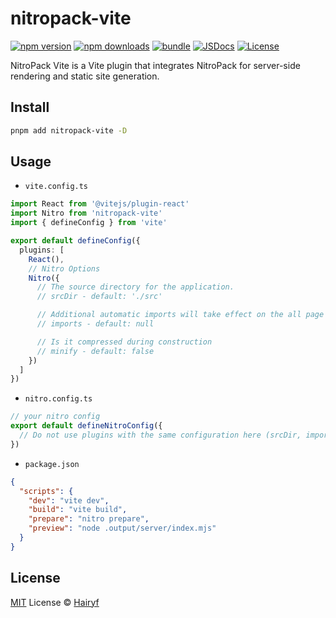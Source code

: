 # nitropack-vite

[![npm version][npm-version-src]][npm-version-href]
[![npm downloads][npm-downloads-src]][npm-downloads-href]
[![bundle][bundle-src]][bundle-href]
[![JSDocs][jsdocs-src]][jsdocs-href]
[![License][license-src]][license-href]

NitroPack Vite is a Vite plugin that integrates NitroPack for server-side rendering and static site generation.

## Install

```bash
pnpm add nitropack-vite -D
```

## Usage

- `vite.config.ts`

```ts
import React from '@vitejs/plugin-react'
import Nitro from 'nitropack-vite'
import { defineConfig } from 'vite'

export default defineConfig({
  plugins: [
    React(),
    // Nitro Options
    Nitro({
      // The source directory for the application.
      // srcDir - default: './src'

      // Additional automatic imports will take effect on the all page and server - https://github.com/unjs/unimport
      // imports - default: null

      // Is it compressed during construction
      // minify - default: false
    })
  ]
})
```

- `nitro.config.ts`

```ts
// your nitro config
export default defineNitroConfig({
  // Do not use plugins with the same configuration here (srcDir, imports, minify)
})
```

- `package.json`

```json
{
  "scripts": {
    "dev": "vite dev",
    "build": "vite build",
    "prepare": "nitro prepare",
    "preview": "node .output/server/index.mjs"
  }
}
```

## License

[MIT](./LICENSE) License © [Hairyf](https://github.com/haityf)

<!-- Badges -->

[npm-version-src]: https://img.shields.io/npm/v/nitropack-vite?style=flat&colorA=080f12&colorB=1fa669
[npm-version-href]: https://npmjs.com/package/nitropack-vite
[npm-downloads-src]: https://img.shields.io/npm/dm/nitropack-vite?style=flat&colorA=080f12&colorB=1fa669
[npm-downloads-href]: https://npmjs.com/package/nitropack-vite
[bundle-src]: https://img.shields.io/bundlephobia/minzip/nitropack-vite?style=flat&colorA=080f12&colorB=1fa669&label=minzip
[bundle-href]: https://bundlephobia.com/result?p=nitropack-vite
[license-src]: https://img.shields.io/github/license/hairyf/nitropack-vite.svg?style=flat&colorA=080f12&colorB=1fa669
[license-href]: https://github.com/hairyf/nitropack-vite/blob/main/LICENSE
[jsdocs-src]: https://img.shields.io/badge/jsdocs-reference-080f12?style=flat&colorA=080f12&colorB=1fa669
[jsdocs-href]: https://www.jsdocs.io/package/nitropack-vite
